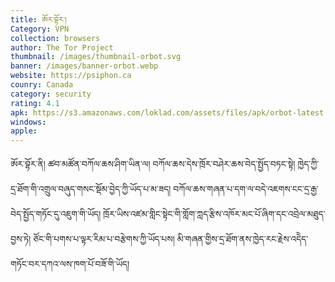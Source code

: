 ```yaml
---
title: ཨོར་བྷོར་།
Category: VPN
collection: browsers
author: The Tor Project
thumbnail: /images/thumbnail-orbot.svg
banner: /images/banner-orbot.webp
website: https://psiphon.ca
counry: Canada
category: security
rating: 4.1
apk: https://s3.amazonaws.com/loklad.com/assets/files/apk/orbot-latest.apk
windows: 
apple:
---
```


ཨོར་བྷོར་ནི། ཚབ་མཚོན་བཀོལ་ཆས་ཤིག་ཡིན་ལ། བཀོལ་ཆས་དེས་ཁྲོར་བཤེར་ཆས་བེད་སྤྱོད་བཏང་སྟེ། ཁྱེད་ཀྱི་དྲ་ཐོག་གི་འགྲུལ་བཞུད་གསང་སྡོམ་བྱེད་ཀྱི་ཡོད་པ་མ་ཟད། བཀོལ་ཆས་གཞན་པ་དག་ལ་བདེ་འཇགས་ངང་དྲ་རྒྱ་བེད་སྤྱོད་གཏོང་དུ་འཇུག་གི་ཡོད། ཁྲོར་ཡིས་འཛམ་གླིང་སྟེང་གི་གློག་ཀླད་རྩིས་འཁོར་མང་པོ་ཞིག་དང་འབྲེལ་མཐུད་བྱས་ཏེ། ཙོང་གི་པགས་པ་ལྟར་རིམ་པ་བརྩེགས་ཀྱི་ཡོད་པས། མི་གཞན་གྱིས་དྲ་ཐོག་ནས་ཁྱེད་རང་རྗེས་འདེེད་གཏོང་བར་དཀའ་ལས་ཁག་པོ་བཟོ་གི་ཡོད།
